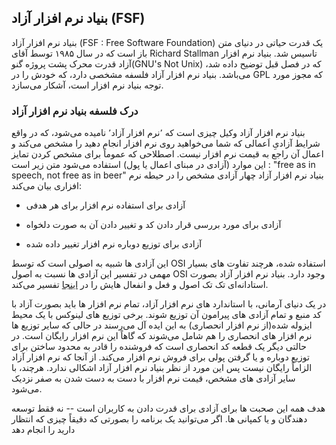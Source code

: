 ## بنیاد نرم افزار آزاد (FSF)

بنیاد نرم افزار آزاد (FSF : Free Software Foundation) یک قدرت حیاتی در دنیای متن باز است که در سال ۱۹۸۵ توسط آقای Richard Stallman تاسیس شد. بنیاد نرم افزار آزاد قدرت محرک پشت پروژه گنو(GNU's Not Unix) که در فصل قبل توضیح داده شد، می‌باشد. بنیاد نرم افزار آزاد فلسفه مشخصی دارد، که خودش را در GPL که مجوز مورد توجه بنیاد نرم افزار است، آشکار می‌سازد.

### درک فلسفه بنیاد نرم افزار آزاد

بنیاد نرم افزار آزاد وکیل چیزی است که ٬نرم افزار آزاد٬ نامیده می‌شود، که در واقع شرایط آزادیِ اَعمالی که شما می‌خواهید روی نرم افزار انجام دهید را مشخص می‌کند و اعمال آن راجع به قیمت نرم افزار نیست. اصطلاحی که عموماً برای مشخص کردن تمایز این موارد (آزادی در مبنای اعمال یا پول) استفاده می‌شود متن زیر است :
"free as in speech, not free as in beer"
بنیاد نرم افزار آزاد چهار آزادی مشخص را در حیطه نرم افزاری بیان می‌کند:

* آزادی برای استفاده نرم افزار برای هر هدفی

* آزادی برای مورد بررسی قرار دادن کد و تغییر دادن آن به صورت دلخواه

* آزادی برای توزیع دوباره نرم افزار تغییر داده شده

این آزادی ها شبیه به اصولی است که توسط OSI استفاده شده، هرچند تفاوت های بسیار مهمی در تفسیر این آزادی ها نسبت به اصول OSI وجود دارد. بنیاد نرم افزار آزاد بصورت استادانه‌ای تک تک اصول و فعل و انفعال هایش را در [اینجا](http://www.gnu.org/philosophy/free-sw.html) تفسیر می‌کند.

در یک دنیای آرمانی، با استاندارد های نرم افزار آزاد، تمام نرم افزار ها باید بصورت آزاد با کد منبع و تمام آزادی های پیرامون آن توزیع شوند. برخی توزیع های لینوکس با یک محیط ایزوله شده(از نرم افزار انحصاری) به این ایده آل می‌رسند در حالی که سایر توزیع ها نرم افزار های انحصاری را هم شامل می‌شوند که گاهاً این نرم افزار رایگان است. در حالتی دیگر یک قطعه کد انحصاری است که فروشنده را قادر به محدود ساختن برای توزیع دوباره و یا گرفتن پولی برای فروش نرم افزار می‌کند. از آنجا که نرم افزار آزاد الزاماً رایگان نیست پس این مورد از نظر بنیاد نرم افزار آزاد اشکالی ندارد. هرچند، با سایر آزادی های مشخص، قیمت نرم افزار با دست به دست شدن به صفر نزدیک می‌شود.

هدف همه این صحبت ها برای آزادی برای قدرت دادن به کاربران است -- نه فقط توسعه دهندگان و یا کمپانی ها. اگر می‌توانید یک برنامه را بصورتی که دقیقاً چیزی که انتظار دارید را انجام دهد

